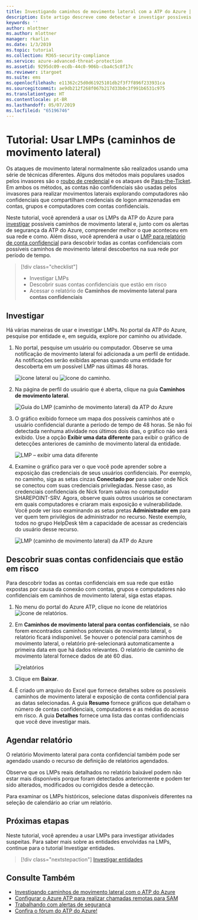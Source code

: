 ```yaml
---
title: Investigando caminhos de movimento lateral com a ATP do Azure | Microsoft Docs
description: Este artigo descreve como detectar e investigar possíveis ataques de caminho de movimento lateral com a ATP (Proteção Avançada contra Ameaças) do Azure.
keywords: ''
author: mlottner
ms.author: mlottner
manager: rkarlin
ms.date: 1/3/2019
ms.topic: tutorial
ms.collection: M365-security-compliance
ms.service: azure-advanced-threat-protection
ms.assetid: 9295dc09-ecdb-44c0-906b-cba4c5c8f17c
ms.reviewer: itargoet
ms.suite: ems
ms.openlocfilehash: e11362c25d0d61925101db2f3f7f896f233931ca
ms.sourcegitcommit: ae9db212f268f067b217d33b0c3f991b6531c975
ms.translationtype: HT
ms.contentlocale: pt-BR
ms.lasthandoff: 05/07/2019
ms.locfileid: "65196746"
---
```

# <a name="tutorial-use-lateral-movement-paths-lmps"></a>Tutorial: Usar LMPs (caminhos de movimento lateral)

Os ataques de movimento lateral normalmente são realizados usando uma série de técnicas diferentes. Alguns dos métodos mais populares usados pelos invasores são o [roubo de credencial](suspicious-activity-guide.md#) e os ataques de [Pass-the-Ticket](suspicious-activity-guide.md). Em ambos os métodos, as contas não confidenciais são usadas pelos invasores para realizar movimentos laterais explorando computadores não confidenciais que compartilham credenciais de logon armazenadas em contas, grupos e computadores com contas confidenciais.

Neste tutorial, você aprenderá a usar os LMPs da ATP do Azure para [investigar](#investigate) possíveis caminhos de movimento lateral e, junto com os alertas de segurança da ATP do Azure, compreender melhor o que aconteceu em sua rede e como. Além disso, você aprenderá a usar o [LMP para relatório de conta confidencial](#discover-your-at-risk-sensitive-accounts) para descobrir todas as contas confidenciais com possíveis caminhos de movimento lateral descobertos na sua rede por período de tempo.

> [!div class="checklist"]
> * Investigar LMPs
> * Descobrir suas contas confidenciais que estão em risco
> * Acessar o relatório de **Caminhos de movimento lateral para contas confidenciais**


## <a name="investigate"></a>Investigar

Há várias maneiras de usar e investigar LMPs. No portal da ATP do Azure, pesquise por entidade e, em seguida, explore por caminho ou atividade.

1. No portal, pesquise um usuário ou computador. Observe se uma notificação de movimento lateral foi adicionada a um perfil de entidade. As notificações serão exibidas apenas quando uma entidade for descoberta em um possível LMP nas últimas 48 horas.  

   ![ícone lateral](./media/lateral-movement-icon.png) ou ![ícone do caminho](./media/paths-icon.png).

2. Na página de perfil do usuário que é aberta, clique na guia **Caminhos de movimento lateral**.

   ![Guia do LMP (caminho de movimento lateral) da ATP do Azure](./media/lateral-movement-path-tab.png)

3. O gráfico exibido fornece um mapa dos possíveis caminhos até o usuário confidencial durante a período de tempo de 48 horas. Se não foi detectada nenhuma atividade nos últimos dois dias, o gráfico não será exibido. Use a opção **Exibir uma data diferente** para exibir o gráfico de detecções anteriores de caminho de movimento lateral da entidade.

   ![LMP – exibir uma data diferente](./media/atp-view-different-date.png)

4. Examine o gráfico para ver o que você pode aprender sobre a exposição das credenciais de seus usuários confidenciais. Por exemplo, no caminho, siga as setas cinzas **Conectado por** para saber onde Nick se conectou com suas credenciais privilegiadas. Nesse caso, as credenciais confidenciais de Nick foram salvas no computador SHAREPOINT-SRV. Agora, observe quais outros usuários se conectaram em quais computadores e criaram mais exposição e vulnerabilidade. Você pode ver isso examinando as setas pretas **Administrador em** para ver quem tem privilégios de administrador no recurso. Neste exemplo, todos no grupo HelpDesk têm a capacidade de acessar as credenciais do usuário desse recurso.  

   ![LMP (caminho de movimento lateral) da ATP do Azure](./media/atp-lmp.png)

## <a name="discover-your-at-risk-sensitive-accounts"></a>Descobrir suas contas confidenciais que estão em risco

Para descobrir todas as contas confidenciais em sua rede que estão expostas por causa da conexão com contas, grupos e computadores não confidenciais em caminhos de movimento lateral, siga estas etapas. 

1. No menu do portal do Azure ATP, clique no ícone de relatórios ![ícone de relatórios](./media/atp-report-icon.png).

2. Em **Caminhos de movimento lateral para contas confidenciais**, se não forem encontrados caminhos potenciais de movimento lateral, o relatório ficará indisponível. Se houver o potencial para caminhos de movimento lateral, o relatório pré-selecionará automaticamente a primeira data em que há dados relevantes. O relatório de caminho de movimento lateral fornece dados de até 60 dias.

   ![relatórios](./media/reports.png)

3. Clique em **Baixar**.

4. É criado um arquivo do Excel que fornece detalhes sobre os possíveis caminhos de movimento lateral e exposição de conta confidencial para as datas selecionadas. A guia **Resumo** fornece gráficos que detalham o número de contas confidenciais, computadores e as médias do acesso em risco. A guia **Detalhes** fornece uma lista das contas confidenciais que você deve investigar mais.

## <a name="schedule-report"></a>Agendar relatório

O relatório Movimento lateral para conta confidencial também pode ser agendado usando o recurso de definição de relatórios agendados.

Observe que os LMPs reais detalhados no relatório baixável podem não estar mais disponíveis porque foram detectados anteriormente e podem ter sido alterados, modificados ou corrigidos desde a detecção.

Para examinar os LMPs históricos, selecione datas disponíveis diferentes na seleção de calendário ao criar um relatório.

## <a name="next-steps"></a>Próximas etapas

Neste tutorial, você aprendeu a usar LMPs para investigar atividades suspeitas. Para saber mais sobre as entidades envolvidas na LMPs, continue para o tutorial Investigar entidades.
> [!div class="nextstepaction"]
> [Investigar entidades](investigate-entity.md)

## <a name="see-also"></a>Consulte Também

- [Investigando caminhos de movimento lateral com o ATP do Azure](use-case-lateral-movement-path.md)
- [Configurar o Azure ATP para realizar chamadas remotas para SAM](install-atp-step8-samr.md)
- [Trabalhando com alertas de segurança](working-with-suspicious-activities.md)
- [Confira o fórum do ATP do Azure!](https://aka.ms/azureatpcommunity)
